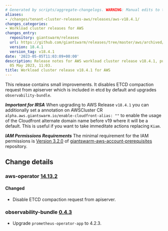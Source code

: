 ```yaml
---
# Generated by scripts/aggregate-changelogs. WARNING: Manual edits to this files will be overwritten.
aliases:
- /changes/tenant-cluster-releases-aws/releases/aws-v18.4.1/
changes_categories:
- Workload cluster releases for AWS
changes_entry:
  repository: giantswarm/releases
  url: https://github.com/giantswarm/releases/tree/master/aws/archived/v18.4.1
  version: 18.4.1
  version_tag: v18.4.1
date: '2023-05-05T11:03:09+00:00'
description: Release notes for AWS workload cluster release v18.4.1, published on
  05 May 2023, 11:03.
title: Workload cluster release v18.4.1 for AWS
---
```


This release contains small improvements. It disables ETCD compaction request from apiserver which is included in etcd by default and upgrades `observability-bundle`.

***Important for IRSA***
When upgrading to AWS Release `v18.4.1` you can additionally set a annotation on AWSCluster CR `alpha.aws.giantswarm.io/enable-cloudfront-alias: ""` to enable the usage of the Cloudfront alternate domain name before v19 where it will be a default. This is useful if you want to take immeditate actions replacing `Kiam`.

***IAM Permissions Requirements***
The minimal requirement for the IAM permissions is [Version 3.2.0](https://github.com/giantswarm/giantswarm-aws-account-prerequisites/blob/master/CHANGELOG.md#320---2023-04-27) of [giantswarm-aws-account-prerequisites](https://github.com/giantswarm/giantswarm-aws-account-prerequisites/) repository.

## Change details


### aws-operator [14.13.2](https://github.com/giantswarm/aws-operator/releases/tag/v14.13.2)

#### Changed
- Disable ETCD compaction request from apiserver.



### observability-bundle [0.4.3](https://github.com/giantswarm/observability-bundle/releases/tag/v0.4.3)

- Upgrade `prometheus-operator-app` to 4.2.3.
